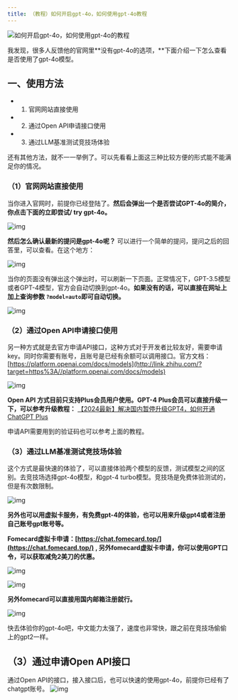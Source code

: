 ```yaml
---
title: （教程）如何开启gpt-4o，如何使用gpt-4o教程
---
```


![如何开启gpt-4o，如何使用gpt-4o的教程](https://picx.zhimg.com/v2-ed4e32a71aec8cd1d50a95fee1a2f029_720w.jpg?source=d16d100b)

我发现，很多人反馈他的官网里**没有gpt-4o的选项，**下面介绍一下怎么查看是否使用了gpt-4o模型。

## 一、使用方法

- 1. 官网网站直接使用
- 2. 通过Open API申请接口使用
- 3. 通过LLM基准测试竞技场体验

还有其他方法，就不一一举例了。可以先看看上面这三种比较方便的形式能不能满足你的情况。

### （1）官网网站直接使用

当你进入官网时，前提你已经登陆了。**然后会弹出一个是否尝试GPT-4o的简介，你点击下面的立即尝试/ try gpt-4o。**

![img](https://pica.zhimg.com/80/v2-bf68960c4fe953239ed8acc8454153cf_720w.webp?source=d16d100b)

**然后怎么确认最新的提问是gpt-4o呢？** 可以进行一个简单的提问，提问之后的回答里，可以查看。在这个地方：

![img](https://picx.zhimg.com/80/v2-ccb39041aa4527211a75f12f454b215b_720w.webp?source=d16d100b)

当你的页面没有弹出这个弹出时，可以刷新一下页面。正常情况下，GPT-3.5模型或者GPT-4模型，官方会自动切换到gpt-4o。**如果没有的话，可以直接在网址上加上查询参数 `?model=auto`即可自动切换。**

![img](https://picx.zhimg.com/80/v2-3bd073d02721dd38e39ab45a807ab044_720w.webp?source=d16d100b)

### （2）通过Open API申请接口使用

另一种方式就是去官方申请API接口，这种方式对于开发者比较友好，需要申请key。同时你需要有账号，且账号是已经有余额可以调用接口。官方文档：[https://platform.openai.com/docs/models](http://link.zhihu.com/?target=https%3A//platform.openai.com/docs/models)

![img](https://picx.zhimg.com/80/v2-6456d33d63da3387df82f4ee78123be6_720w.webp?source=d16d100b)

**Open API 方式目前只支持Plus会员用户使用。GPT-4 Plus会员可以直接升级一下，可以参考升级教程：**
[【2024最新】解决国内暂停升级GPT4，如何开通 ChatGPT Plus](https://upchatgpt.cn/%E3%80%902024%E6%9C%80%E6%96%B0%E3%80%91%E8%A7%A3%E5%86%B3%E5%9B%BD%E5%86%85%E6%9A%82%E5%81%9C%E5%8D%87%E7%BA%A7gpt4-%E5%A6%82%E4%BD%95%E5%BC%80%E9%80%9A-chatgpt-plus/)


申请API需要用到的验证码也可以参考上面的教程。

### （3）通过LLM基准测试竞技场体验

这个方式是最快速的体验了，可以直接体验两个模型的反馈，测试模型之间的区别。去竞技场选择gpt-4o模型，和gpt-4 turbo模型。竞技场是免费体验测试的，但是有次数限制。

![img](https://pic1.zhimg.com/80/v2-1fc544a23aa03afbf356439b4a3e8b2c_720w.webp?source=d16d100b)

**另外也可以用虚拟卡服务，有免费gpt-4的体验，也可以用来升级gpt4或者注册自己账号gpt账号等。** 

**Fomecard虚拟卡申请：[https://chat.fomecard.top/](https://chat.fomecard.top/) , 另外fomecard虚拟卡申请，你可以使用GPT口令，可以获取减免2美刀的优惠。**

![img](https://pic1.zhimg.com/80/v2-1f0327549d2ef6079e41257eb0ba50a6_720w.png)


![img](https://pica.zhimg.com/80/v2-ece6881db6bd277b7b7eb3ac7095afcb_720w.png)


**另外fomecard可以直接用国内邮箱注册就行。**

![img](https://picx.zhimg.com/80/v2-df7dee2796c531ae02d922f29cd407c4_720w.png)



快去体验你的gpt-4o吧，中文能力太强了，速度也非常快，跟之前在竞技场偷偷上的gpt2一样。

## （3）通过申请Open API接口

通过Open API的接口，接入接口后，也可以快速的使用gpt-4o，前提你已经有了chatgpt账号。
![img](https://pic1.zhimg.com/80/v2-9c47a81520c83fcc62ed533588c12827_720w.png)